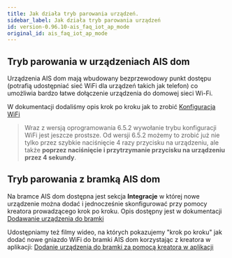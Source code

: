 ```yaml
---
title: Jak działa tryb parowania urządzeń.
sidebar_label: Jak działa tryb parowania urządzeń
id: version-0.96.10-ais_faq_iot_ap_mode
original_id: ais_faq_iot_ap_mode
---
```


## Tryb parowania w urządzeniach AIS dom

Urządzenia AIS dom mają wbudowany bezprzewodowy punkt dostępu (potrafią udostępniać sieć WiFi dla urządzeń takich jak telefon) co umożliwia bardzo łatwe dołączenie urządzenia do domowej sieci Wi-Fi.

W dokumentacji dodaliśmy opis krok po kroku jak to zrobić [Konfiguracja WiFi](/AIS-docs/docs/en/ais_iot_browser.html#konfiguracja-wi-fi)

> Wraz z wersją oprogramowania 6.5.2 wywołanie trybu konfiguracji WiFi jest jeszcze prostsze. Od wersji 6.5.2 możemy to zrobić już nie tylko przez szybkie naciśnięcie 4 razy przycisku na urządzeniu, ale także **poprzez naciśnięcie i przytrzymanie przycisku na urządzeniu przez 4 sekundy**.


## Tryb parowania z bramką AIS dom

Na bramce AIS dom dostępna jest sekcja **Integracje** w której nowe urządzenie można dodać i jednocześnie skonfigurować przy pomocy kreatora prowadzącego krok po kroku.
Opis dostępny jest w dokumentacji [Dodawanie urządzenia do bramki](/AIS-docs/docs/en/ais_iot_add_to_gate.html)


Udostępniamy też filmy wideo, na których pokazujemy "krok po kroku" jak dodać nowe gniazdo WiFi do bramki AIS dom korzystając z kreatora w aplikacji:
[Dodanie urządzenia do bramki za pomocą kreatora w aplikacji](/AIS-docs/docs/en/ais_iot_gate.html)
